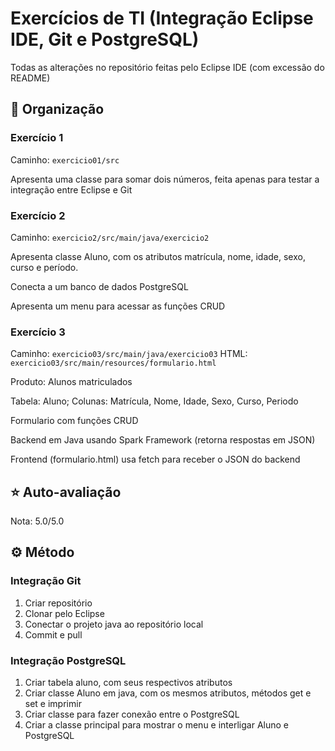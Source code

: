 # Exercícios de TI (Integração Eclipse IDE, Git e PostgreSQL)
Todas as alterações no repositório feitas pelo Eclipse IDE (com excessão do README)

## 📖 Organização
### Exercício 1
Caminho: `exercicio01/src`

Apresenta uma classe para somar dois números, feita apenas para testar a integração entre Eclipse e Git

### Exercício 2
Caminho: `exercicio2/src/main/java/exercicio2`

Apresenta classe Aluno, com os atributos matrícula, nome, idade, sexo, curso e período.

Conecta a um banco de dados PostgreSQL

Apresenta um menu para acessar as funções CRUD

### Exercício 3
Caminho: `exercicio03/src/main/java/exercicio03`
HTML: `exercicio03/src/main/resources/formulario.html`

Produto: Alunos matriculados

Tabela: Aluno; Colunas: Matrícula, Nome, Idade, Sexo, Curso, Periodo

Formulario com funções CRUD

Backend em Java usando Spark Framework (retorna respostas em JSON)

Frontend (formulario.html) usa fetch para receber o JSON do backend

## ⭐ Auto-avaliação
Nota: 5.0/5.0

## ⚙️ Método
### Integração Git
1. Criar repositório
2. Clonar pelo Eclipse
3. Conectar o projeto java ao repositório local
4. Commit e pull

### Integração PostgreSQL
1. Criar tabela aluno, com seus respectivos atributos
2. Criar classe Aluno em java, com os mesmos atributos, métodos get e set e imprimir
3. Criar classe para fazer conexão entre o PostgreSQL
4. Criar a classe principal para mostrar o menu e interligar Aluno e PostgreSQL
